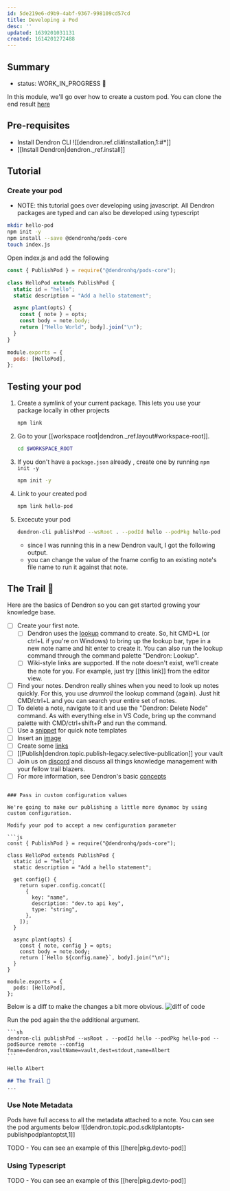 ```yaml
---
id: 5de219e6-d9b9-4abf-9367-998109cd57cd
title: Developing a Pod
desc: ''
updated: 1639201031131
created: 1614201272488
---
```

## Summary

- status: WORK_IN_PROGRESS 🚧

In this module, we'll go over how to create a custom pod. You can clone the end result [here](https://github.com/dendronhq/hello-pod)

## Pre-requisites

- Install Dendron CLI
  ![[dendron.ref.cli#installation,1:#*]]
- [[Install Dendron|dendron._ref.install]]

## Tutorial

### Create your pod

- NOTE: this tutorial goes over developing using javascript. All Dendron packages are typed and can also be developed using typescript

```sh
mkdir hello-pod
npm init -y
npm install --save @dendronhq/pods-core
touch index.js
```

Open index.js and add the following

```js
const { PublishPod } = require("@dendronhq/pods-core");

class HelloPod extends PublishPod {
  static id = "hello";
  static description = "Add a hello statement";

  async plant(opts) {
    const { note } = opts;
    const body = note.body;
    return ["Hello World", body].join("\n");
  }
}

module.exports = {
  pods: [HelloPod],
};
```

## Testing your pod

1. Create a symlink of your current package. This lets you use your package locally in other projects
   ```sh
   npm link
   ```
2. Go to your [[workspace root|dendron._ref.layout#workspace-root]].
   ```sh
   cd $WORKSPACE_ROOT
   ```
3. If you don't have a `package.json` already , create one by running `npm init -y`
   ```sh
   npm init -y
   ```
4. Link to your created pod
   ```sh
   npm link hello-pod
   ```
5. Excecute your pod
   ```sh
   dendron-cli publishPod --wsRoot . --podId hello --podPkg hello-pod --podSource custom --config fname=dendron,vaultName=vault,dest=stdout
   ```
   - since I was running this in a new Dendron vault, I got the following output.
   - you can change the value of the fname config to an existing note's file name to run it against that note.

## The Trail 🥾

Here are the basics of Dendron so you can get started growing your knowledge base.
- [ ] Create your first note.
    - [ ] Dendron uses the [lookup](https://www.dendron.so/notes/a7c3a810-28c8-4b47-96a6-8156b1524af3.html#lookup-menu) command to create. So, hit CMD+L (or ctrl+L if you're on Windows) to bring up the lookup bar, type in a new note name and hit enter to create it. You can also run the lookup command through the command palette "Dendron: Lookup".
    - [ ] Wiki-style links are supported. If the note doesn't exist, we'll create the note for you. For example, just try [[this link]] from the editor view.
- [ ] Find your notes. Dendron really shines when you need to look up notes quickly. For this, you use *drumroll* the lookup command (again). Just hit CMD/ctrl+L and you can search your entire set of notes.
- [ ] To delete a note, navigate to it and use the "Dendron: Delete Node" command. As with everything else in VS Code, bring up the command palette with CMD/ctrl+shift+P and run the command.
- [ ] Use a [snippet](https://www.dendron.so/notes/9eca1992-7540-4d9d-97fb-328b27748b2c.html) for quick note templates
- [ ] Insert an [image](https://www.dendron.so/notes/a91fd8da-6895-49fe-8164-a17acd8d9a17.html)
- [ ] Create some [links](https://www.dendron.so/notes/3472226a-ff3c-432d-bf5d-10926f39f6c2.html)
- [ ] [[Publish|dendron.topic.publish-legacy.selective-publication]] your vault
- [ ] Join us on [discord](https://link.dendron.so/discord) and discuss all things knowledge management with your fellow trail blazers.
- [ ] For more information, see Dendron's basic [concepts](https://www.dendron.so/notes/c6fd6bc4-7f75-4cbb-8f34-f7b99bfe2d50.html)
```

### Pass in custom configuration values

We're going to make our publishing a little more dynamoc by using custom configuration. 

Modify your pod to accept a new configuration parameter

```js
const { PublishPod } = require("@dendronhq/pods-core");

class HelloPod extends PublishPod {
  static id = "hello";
  static description = "Add a hello statement";

  get config() {
    return super.config.concat([
      {
        key: "name",
        description: "dev.to api key",
        type: "string",
      },
    ]);
  }

  async plant(opts) {
    const { note, config } = opts;
    const body = note.body;
    return [`Hello ${config.name}`, body].join("\n");
  }
}

module.exports = {
  pods: [HelloPod],
};

```

Below is a diff to make the changes a bit more obvious.
![diff of code](https://foundation-prod-assetspublic53c57cce-8cpvgjldwysl.s3-us-west-2.amazonaws.com/assets/images/pod-change.jpg)

Run the pod again the the additional argument.

````
```sh
dendron-cli publishPod --wsRoot . --podId hello --podPkg hello-pod --podSource remote --config fname=dendron,vaultName=vault,dest=stdout,name=Albert
```
````

```markdown
Hello Albert

## The Trail 🥾
...
```

### Use Note Metadata

Pods have full access to all the metadata attached to a note. You can see the pod arguments below
![[dendron.topic.pod.sdk#plantopts-publishpodplantoptst,1]]

TODO - You can see an example of this [[here|pkg.devto-pod]]

### Using Typescript

TODO - You can see an example of this [[here|pkg.devto-pod]]

